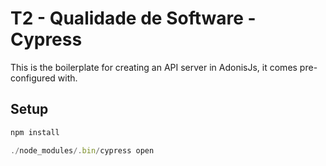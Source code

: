 # T2 - Qualidade de Software - Cypress

This is the boilerplate for creating an API server in AdonisJs, it comes pre-configured with.

## Setup

```js
npm install
```
```js
./node_modules/.bin/cypress open
```

